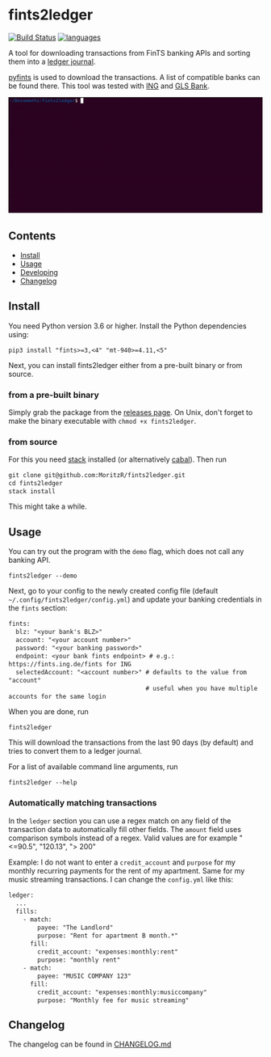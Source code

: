 # fints2ledger
[![Build Status](https://github.com/MoritzR/fints2ledger/actions/workflows/main.yml/badge.svg)](https://github.com/MoritzR/fints2ledger/actions) [![languages](https://img.shields.io/pypi/pyversions/fints.svg)](https://pypi.org/project/fints)

A tool for downloading transactions from FinTS banking APIs and sorting them into a [ledger journal](http://hledger.org/).

[pyfints](https://github.com/raphaelm/python-fints) is used to download the transactions. A list of compatible banks can be found there. This tool was tested with [ING][ing-link] and [GLS Bank][gls-link].

![](demo.gif)

## Contents
- [Install](#install)
- [Usage](#usage)
- [Developing](#developing)
- [Changelog](#changelog)

## Install
You need Python version 3.6 or higher. Install the Python dependencies using:
```
pip3 install "fints>=3,<4" "mt-940>=4.11,<5"
```

Next, you can install fints2ledger either from a pre-built binary or from source.

### from a pre-built binary
Simply grab the package from the [releases page](https://github.com/MoritzR/fints2ledger/releases).
On Unix, don't forget to make the binary executable with `chmod +x fints2ledger`.

### from source
For this you need [stack](https://docs.haskellstack.org/en/stable/#how-to-install-stack) installed (or alternatively [cabal](https://www.haskell.org/cabal/#install-upgrade)). Then run
```
git clone git@github.com:MoritzR/fints2ledger.git
cd fints2ledger
stack install
```
This might take a while.

## Usage
You can try out the program with the `demo` flag, which does not call any banking API.
```
fints2ledger --demo
```

Next, go to your config to the newly created config file (default `~/.config/fints2ledger/config.yml`) and update your banking credentials in the `fints` section:
```
fints:
  blz: "<your bank's BLZ>"
  account: "<your account number>"
  password: "<your banking password>"
  endpoint: <your bank fints endpoint> # e.g.: https://fints.ing.de/fints for ING
  selectedAccount: "<account number>" # defaults to the value from "account"
                                      # useful when you have multiple accounts for the same login
```

When you are done, run
```
fints2ledger
```

This will download the transactions from the last 90 days (by default) and tries to convert them to a ledger journal.

For a list of available command line arguments, run
```
fints2ledger --help
```

### Automatically matching transactions
In the `ledger` section you can use a regex match on any field of the transaction data to automatically fill other fields.
The `amount` field uses comparison symbols instead of a regex. Valid values are for example "<=90.5", "120.13", "> 200"

Example: I do not want to enter a `credit_account` and `purpose` for my monthly recurring payments for the rent of my apartment. Same for my music streaming transactions. I can change the `config.yml` like this:
```
ledger:
  ...
  fills:
    - match:
        payee: "The Landlord"
        purpose: "Rent for apartment B month.*"
      fill:
        credit_account: "expenses:monthly:rent"
        purpose: "monthly rent"
    - match:
        payee: "MUSIC COMPANY 123"
      fill:
        credit_account: "expenses:monthly:musiccompany"
        purpose: "Monthly fee for music streaming"
```

## Changelog
The changelog can be found in [CHANGELOG.md](CHANGELOG.md)

[ing-link]: https://www.ing.de
[gls-link]: https://www.gls.de
